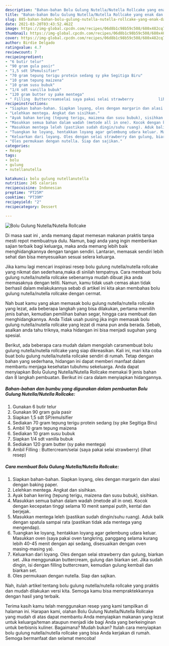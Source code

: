 ```yaml
---
description: "Bahan-bahan Bolu Gulung Nutella/Nutella Rollcake yang enak dan Mudah Dibuat"
title: "Bahan-bahan Bolu Gulung Nutella/Nutella Rollcake yang enak dan Mudah Dibuat"
slug: 885-bahan-bahan-bolu-gulung-nutella-nutella-rollcake-yang-enak-dan-mudah-dibuat
date: 2021-03-20T03:43:52.462Z
image: https://img-global.cpcdn.com/recipes/06d8b1c98b59c508/680x482cq70/bolu-gulung-nutellanutella-rollcake-foto-resep-utama.jpg
thumbnail: https://img-global.cpcdn.com/recipes/06d8b1c98b59c508/680x482cq70/bolu-gulung-nutellanutella-rollcake-foto-resep-utama.jpg
cover: https://img-global.cpcdn.com/recipes/06d8b1c98b59c508/680x482cq70/bolu-gulung-nutellanutella-rollcake-foto-resep-utama.jpg
author: Birdie Delgado
ratingvalue: 4.7
reviewcount: 7
recipeingredient:
- "6 butir telur"
- "90 gram gula pasir"
- "1,5 sdt SPemulsifier"
- "70 gram tepung terigu protein sedang sy pke Segitiga Biru"
- "10 gram tepung maizena"
- "10 gram susu bubuk"
- "1/4 sdt vanilla bubuk"
- "120 gram butter sy pake mentega"
- " Filling  Buttercreamselai saya pakai selai strawberry           lihat resep"
recipeinstructions:
- "Siapkan bahan-bahan. Siapkan loyang, oles dengan margarin dan alasi dengan baking paper."
- "Lelehkan mentega. Angkat dan sisihkan."
- "Ayak bahan kering (tepung terigu, maizena dan susu bubuk), sisihkan."
- "Masukkan semua bahan dalam wadah (metode all in one). Kocok dengan kecepatan tinggi selama 10 menit sampai putih, kental dan berjejak."
- "Masukkan mentega leleh (pastikan sudah dingin/suhu ruang). Aduk balik dengan spatula sampai rata (pastikan tidak ada mentega yang mengendap)."
- "Tuangkan ke loyang, hentakkan loyang agar gelembung udara keluar. Masukkan oven (saya pakai oven tangkring, panggang selama kurang lebih 40-45 menit dengan api sedang, disesuaikan dengan oven masing-masing ya)."
- "Keluarkan dari loyang. Oles dengan selai strawberry dan gulung, biarkan set. Jika menggunakan buttercream, gulung dan biarkan set. Jika sudah dingin, isi dengan filling buttercream, kemudian gulung kembali dan biarkan set."
- "Oles permukaan dengan nutella. Siap dan sajikan."
categories:
- Resep
tags:
- bolu
- gulung
- nutellanutella

katakunci: bolu gulung nutellanutella 
nutrition: 245 calories
recipecuisine: Indonesian
preptime: "PT25M"
cooktime: "PT39M"
recipeyield: "2"
recipecategory: Dessert

---
```



![Bolu Gulung Nutella/Nutella Rollcake](https://img-global.cpcdn.com/recipes/06d8b1c98b59c508/680x482cq70/bolu-gulung-nutellanutella-rollcake-foto-resep-utama.jpg)

Di masa  saat ini , anda memang dapat memesan makanan praktis tanpa mesti repot membuatnya dulu. Namun, bagi anda yang ingin memberikan sajian terbaik bagi keluarga, maka anda memang lebih baik menghidangkannya dengan tangan sendiri. Lantaran, memasak sendiri lebih sehat dan bisa menyesuaikan sesuai selera keluarga.

Jika kamu lagi mencari inspirasi resep bolu gulung nutella/nutella rollcake yang nikmat dan sederhana,maka di sinilah tempatnya. Cara membuat bolu gulung nutella/nutella rollcake  sebenarnya mudah dibuat jika anda memasaknya dengan teliti. Namun, kamu tidak usah cemas akan tidak berhasil dalam melakukannya 
sebab di artikel ini kita akan membahas bolu gulung nutella/nutella rollcake dengan cermat.  



Nah buat kamu yang akan memasak bolu gulung nutella/nutella rollcake yang lezat, ada beberapa langkah yang bisa dilakukan, pertama memilih jenis bahan, kemudian pemilihan bahan segar, hingga cara membuat dan menghidangkannya. Anda Tidak usah pusing jika ingin memasak bolu gulung nutella/nutella rollcake yang lezat di mana pun anda berada. Sebab, asalkan anda  tahu triknya, maka hidangan ini bisa menjadi suguhan yang spesial.

Berikut, ada beberapa cara mudah dalam mengolah caramembuat bolu gulung nutella/nutella rollcake yang siap dikreasikan. Kali ini, mari kita coba buat bolu gulung nutella/nutella rollcake sendiri di rumah. Tetap dengan bahan yang sederhana, hidangan ini dapat memberi manfaat dalam membantu menjaga kesehatan tubuhmu sekeluarga. Anda dapat menyiapkan Bolu Gulung Nutella/Nutella Rollcake memakai 9 jenis bahan dan 8 langkah pembuatan. Berikut ini cara dalam menyiapkan hidangannya.

<!--inarticleads1-->

##### Bahan-bahan dan bumbu yang digunakan dalam pembuatan Bolu Gulung Nutella/Nutella Rollcake:

1. Gunakan 6 butir telur
1. Gunakan 90 gram gula pasir
1. Siapkan 1,5 sdt SP/emulsifier
1. Sediakan 70 gram tepung terigu protein sedang (sy pke Segitiga Biru)
1. Ambil 10 gram tepung maizena
1. Sediakan 10 gram susu bubuk
1. Siapkan 1/4 sdt vanilla bubuk
1. Sediakan 120 gram butter (sy pake mentega)
1. Ambil  Filling : Buttercream/selai (saya pakai selai strawberry)           (lihat resep)




<!--inarticleads2-->

##### Cara membuat Bolu Gulung Nutella/Nutella Rollcake:

1. Siapkan bahan-bahan. Siapkan loyang, oles dengan margarin dan alasi dengan baking paper.
1. Lelehkan mentega. Angkat dan sisihkan.
1. Ayak bahan kering (tepung terigu, maizena dan susu bubuk), sisihkan.
1. Masukkan semua bahan dalam wadah (metode all in one). Kocok dengan kecepatan tinggi selama 10 menit sampai putih, kental dan berjejak.
1. Masukkan mentega leleh (pastikan sudah dingin/suhu ruang). Aduk balik dengan spatula sampai rata (pastikan tidak ada mentega yang mengendap).
1. Tuangkan ke loyang, hentakkan loyang agar gelembung udara keluar. Masukkan oven (saya pakai oven tangkring, panggang selama kurang lebih 40-45 menit dengan api sedang, disesuaikan dengan oven masing-masing ya).
1. Keluarkan dari loyang. Oles dengan selai strawberry dan gulung, biarkan set. Jika menggunakan buttercream, gulung dan biarkan set. Jika sudah dingin, isi dengan filling buttercream, kemudian gulung kembali dan biarkan set.
1. Oles permukaan dengan nutella. Siap dan sajikan.




Nah, itulah artikel tentang  bolu gulung nutella/nutella rollcake  yang praktis dan mudah dilakukan versi kita. Semoga kamu bisa mempraktekkannya dengan hasil yang terbaik. 

Terima kasih kamu telah menggunakan resep yang kami tampilkan di halaman ini. Harapan kami, olahan  Bolu Gulung Nutella/Nutella Rollcake yang mudah di atas dapat membantu Anda menyiapkan makanan yang lezat untuk keluarga/teman ataupun menjadi ide bagi Anda yang berkeinginan untuk berbisnis kuliner. Bagaimana? Mudah bukan? Itulah cara menyiapkan bolu gulung nutella/nutella rollcake yang bisa Anda kerjakan di rumah. Semoga bermanfaat dan selamat mencoba!

